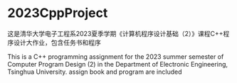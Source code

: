 # 2023CppProject
这是清华大学电子工程系2023夏季学期《计算机程序设计基础（2）》课程C++程序设计大作业，包含任务书和程序

This is a C++ programming assignment for the 2023 summer semester of Computer Program Design (2) in the Department of Electronic Engineering, Tsinghua University.
assign book and program are included
